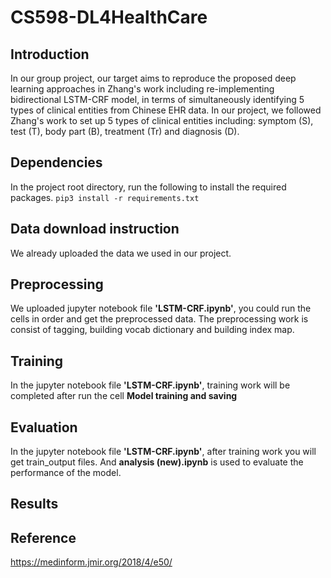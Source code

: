 # CS598-DL4HealthCare
## Introduction
In our group project, our target aims to reproduce the proposed deep learning approaches in Zhang's work including re-implementing bidirectional LSTM-CRF model, in terms of simultaneously identifying 5 types of clinical entities from Chinese EHR data. In our project, we followed Zhang's work to set up 5 types of clinical entities including: symptom (S), test (T), body part (B), treatment (Tr) and diagnosis (D).
## Dependencies
In the project root directory, run the following to install the required packages.
```pip3 install -r requirements.txt```
## Data download instruction
We already uploaded the data we used in our project.
## Preprocessing
We uploaded jupyter notebook file **'LSTM-CRF.ipynb'**, you could run the cells in order and get the preprocessed data. The preprocessing work is consist of tagging, building vocab dictionary and building index map.
## Training
In the jupyter notebook file **'LSTM-CRF.ipynb'**, training work will be completed after run the cell **Model training and saving**
## Evaluation
In the jupyter notebook file **'LSTM-CRF.ipynb'**, after training work you will get train_output files. And **analysis (new).ipynb** is used to evaluate the performance of the model.
## Results


## Reference
https://medinform.jmir.org/2018/4/e50/
